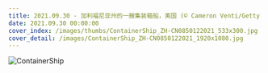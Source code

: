 ```yaml
---
title: 2021.09.30 - 加利福尼亚州的一艘集装箱船，美国 (© Cameron Venti/Getty Images)
date: 2021.09.30 00:00:00
cover_index: /images/thumbs/ContainerShip_ZH-CN0850122021_533x300.jpg
cover_detail: /images/ContainerShip_ZH-CN0850122021_1920x1080.jpg
---
```


![ContainerShip](/images/ContainerShip_ZH-CN0850122021_1920x1080.jpg)
